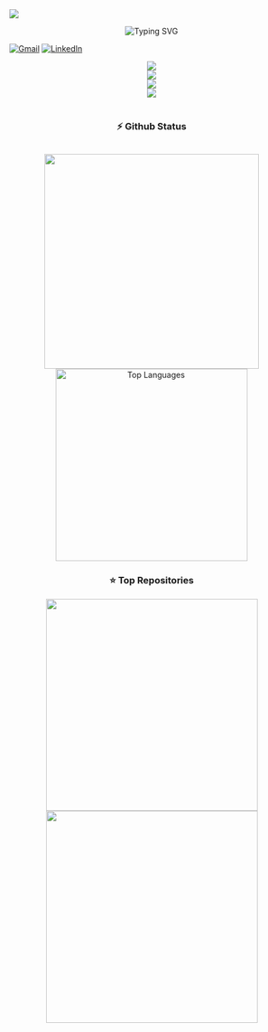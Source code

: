 <img src="https://i.pinimg.com/originals/90/70/32/9070324cdfc07c68d60eed0c39e77573.gif">

<p align="center">
 <img src="https://readme-typing-svg.herokuapp.com?font=Roboto+Mono&pause=2500&color=F9F9FB&center=true&vCenter=true&width=600&lines=Hi+I'm+Nicolas+Alves;Full+Stack+Developer" alt="Typing SVG" />
</p>

<a href="nicolasvilelabarros@gmail.com"><img src="https://img.shields.io/badge/Gmail-333333?style=for-the-badge&logo=gmail&logoColor=red" alt="Gmail" /></a> 
  <a href="https://www.linkedin.com/in/nicolas-vilela-263a66290/" target="_blank"><img src="https://img.shields.io/badge/LinkedIn-0077B5?style=for-the-badge&logo=linkedin&logoColor=white" alt="LinkedIn" /></a> 


<div align="center">
  <img src="https://skillicons.dev/icons?i=nodejs,mongodb,gitlab,arduino,nextjs,tailwind" /><br>
    <img src="https://skillicons.dev/icons?i=bootstrap,html,css,vscode,github,git" /><br>
    <img src="https://skillicons.dev/icons?i=c,bash,ubuntu,python,figma,pycharm" /><br>
    <img src="https://skillicons.dev/icons?i=cpp,cs,java,pwsh,javascript,mysql" /><br>
</div>

<br/>

<h3 align="center">⚡ Github Status</h3>
<br>
<div align="center">
<img width="380" src="https://github-readme-stats.vercel.app/api?username=Nicolas-Alves23&count_private=true&show_icons=true&theme=default&rank_icon=github&border_radius=10"/>

  <img width="340" src="https://github-readme-stats.vercel.app/api/top-langs/?username=Nicolas-Alves23&theme=default&hide_border=false&include_all_commits=false&count_private=false&layout=compact" alt="Top Languages">
</div>

<h3 align="center">⭐️ Top Repositories</h3>

<p align="center">
  <a href="https://github.com/Nicolas-Alves23/threejs">
    <img width="375" src="https://github-readme-stats.vercel.app/api/pin/?username=Nicolas-Alves23&repo=threejs&theme=light&title_color=000000&icon_color=000000&text_color=000000&bg_color=ffffff" />
  </a>
  <a href="https://github.com/Nicolas-Alves23/navis.nv">
    <img width="375" src="https://github-readme-stats.vercel.app/api/pin/?username=Nicolas-Alves23&repo=navis.nv&theme=light&title_color=000000&icon_color=000000&text_color=000000&bg_color=ffffff" />
  </a>
</p>

